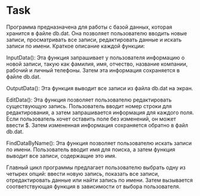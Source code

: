 # Task
Программа предназначена для работы с базой данных, которая хранится в файле db.dat. Она позволяет пользователю вводить новые записи, просматривать все записи, редактировать данные и искать записи по имени. Краткое описание каждой функции:

InputData(): Эта функция запрашивает у пользователя информацию о новой записи, такую как фамилия, имя, отчество, название компании, рабочий и личный телефоны. Затем эта информация сохраняется в файле db.dat.

OutputData(): Эта функция выводит все записи из файла db.dat на экран.

EditData(): Эта функция позволяет пользователю редактировать существующую запись. Пользователь вводит номер строки для редактирования, а затем запрашивается информация для каждого поля. Если пользователь хочет оставить поле без изменений, он может ввести $. Затем измененная информация сохраняется обратно в файл db.dat.

FindDataByName(): Эта функция позволяет пользователю искать записи по имени. Пользователь вводит имя для поиска, а затем функция выводит все записи, содержащие это имя.

Главный цикл программы предлагает пользователю выбрать одну из четырех опций: ввести новую запись, показать все записи, отредактировать данные или найти запись по имени. Затем вызывается соответствующая функция в зависимости от выбора пользователя.
